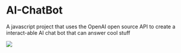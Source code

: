 # AI-ChatBot
A javascript project that uses the OpenAI open source API to create a interact-able AI chat bot that can answer cool stuff

![](https://github.com/https://github.com/tonywuhoo/OpenAI-Bot/demo.gif)